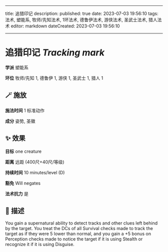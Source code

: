 
---
title: 追猎印记
description: 
published: true
date: 2023-07-03 19:56:10
tags: 法术, 塑能系, 牧师/先知法术, 1环法术, 德鲁伊法术, 游侠法术, 圣武士法术, 猎人法术
editor: markdown
dateCreated: 2023-07-03 19:56:10

---

# **追猎印记** *Tracking mark*

**学派** 塑能系 

**环位** 牧师/先知 1, 德鲁伊 1, 游侠 1, 圣武士 1, 猎人 1

## 🪄 施放

**施法时间** 1 标准动作

**成分** 姿势, 圣徽

## ✨ 效果 

**目标** one creature 

**距离** 远距 (400尺+40尺/等级)  

**持续时间** 10 minutes/level (D) 

**豁免** Will negates

**法术抗力** 是

## 📖 描述

You gain a supernatural ability to detect tracks and other clues left behind by the target. You treat the DCs of all Survival checks made to track the target as if they were 5 lower than normal, and you gain a +5 bonus on Perception checks made to notice the target if it is using Stealth or recognize it if it is using Disguise.
    
